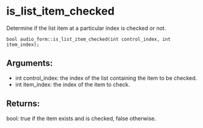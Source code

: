 # is_list_item_checked
Determine if the list item at a particular index is checked or not.

`bool audio_form::is_list_item_checked(int control_index, int item_index);`

## Arguments:
* int control_index: the index of the list containing the item to be checked.
* int item_index: the index of the item to check.

## Returns:
bool: true if the item exists and is checked, false otherwise.

